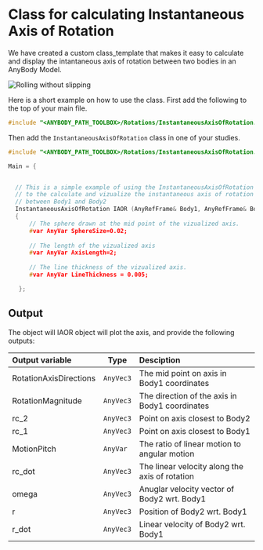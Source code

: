 # Class for calculating Instantaneous Axis of Rotation

We have created a custom class_template that makes it easy to calculate and display the intantaneous axis of rotation between two bodies in an AnyBody Model.

![Rolling without slipping](iaor_ball.gif)

Here is a short example on how to use the class. First add the following to the top of your main file.

```c++
#include "<ANYBODY_PATH_TOOLBOX>/Rotations/InstantaneousAxisOfRotation.any"
```

Then add the `InstantaneousAxisOfRotation` class in one of your studies. 

```c++
#include "<ANYBODY_PATH_TOOLBOX>/Rotations/InstantaneousAxisOfRotation.any"

Main = {


  // This is a simple example of using the InstantaneousAxisOfRotation class
  // to the calculate and vizualize the instantaneous axis of rotation 
  // between Body1 and Body2
  InstantaneousAxisOfRotation IAOR (AnyRefFrame& Body1, AnyRefFrame& Body2) = 
  {
      // The sphere drawn at the mid point of the vizualized axis.
      #var AnyVar SphereSize=0.02;
      
      // The length of the vizualized axis
      #var AnyVar AxisLength=2;
  
      // The line thickness of the vizualized axis.
      #var AnyVar LineThickness = 0.005;       

   };
```

## Output

The object will IAOR object will plot the axis, and provide the following outputs:

| Output variable       | Type       | Desciption                                     |
|:----------------------|------------|:-----------------------------------------------|
| RotationAxisDirections| `AnyVec3`  | The mid point on axis in Body1 coordinates     |
| RotationMagnitude     | `AnyVec3`  | The direction of the axis in Body1 coordinates |
| rc_2                  | `AnyVec3`  | Point on axis closest to Body2                 |
| rc_1                  | `AnyVec3`  | Point on axis closest to Body1                 |
| MotionPitch           | `AnyVar`   | The ratio of linear motion to angular motion   |
| rc_dot                | `AnyVec3`  | The linear velocity along the axis of rotation |
| omega                 | `AnyVec3`  | Anuglar velocity vector of Body2 wrt. Body1    |
| r                     | `AnyVec3`  | Position of Body2 wrt. Body1                   |
| r_dot                 | `AnyVec3`  | Linear velocity of Body2 wrt. Body1            |
